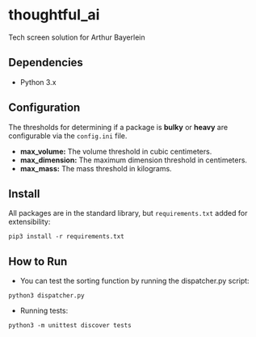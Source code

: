 # thoughtful_ai

Tech screen solution for Arthur Bayerlein

## Dependencies

- Python 3.x

## Configuration

The thresholds for determining if a package is **bulky** or **heavy** are configurable via the `config.ini` file.

- **max_volume:** The volume threshold in cubic centimeters.
- **max_dimension:** The maximum dimension threshold in centimeters.
- **max_mass:** The mass threshold in kilograms.

## Install

All packages are in the standard library, but `requirements.txt` added for extensibility: 
```
pip3 install -r requirements.txt
```

## How to Run

- You can test the sorting function by running the dispatcher.py script:
```
python3 dispatcher.py
```
- Running tests: 
```
python3 -m unittest discover tests
```


